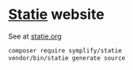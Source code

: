 # [Statie](https://github.com/Symplify/Statie) website

See at [statie.org](http://www.statie.org)

```bash
composer require symplify/statie
vendor/bin/statie generate source
```
